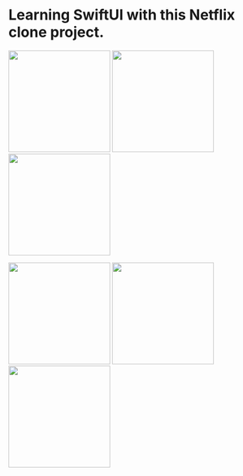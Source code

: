 # Learning SwiftUI with this Netflix clone project.

 
<p>
<img src="https://github.com/Venera-Ko/NetflixClone/blob/main/Screen1.gif" width="200"> <img src="https://github.com/Venera-Ko/NetflixClone/blob/main/PickerScreenshot.png" width="200"> <img src="https://github.com/Venera-Ko/NetflixClone/blob/main/Screen1.5.gif" width="200">
</p>
<p>
<img src="https://github.com/Venera-Ko/NetflixClone/blob/main/Screen2.gif" width="200"> <img src="https://github.com/Venera-Ko/NetflixClone/blob/main/Screen3.gif" width="200"> <img src="https://github.com/Venera-Ko/NetflixClone/blob/main/DownloadsScreenshot.png" width="200">
</p>

